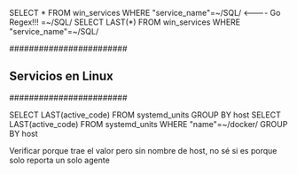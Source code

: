 
SELECT * FROM win_services WHERE "service_name"=~/SQL/  <---- Go Regex!!! =~/SQL/
SELECT LAST(*) FROM win_services WHERE "service_name"=~/SQL/

########################
## Servicios en Linux ##
########################

SELECT LAST(active_code) FROM systemd_units GROUP BY host
SELECT LAST(active_code) FROM systemd_units WHERE "name"=~/docker/ GROUP BY host

Verificar porque trae el valor pero sin nombre de host, no sé si es porque solo reporta un solo agente